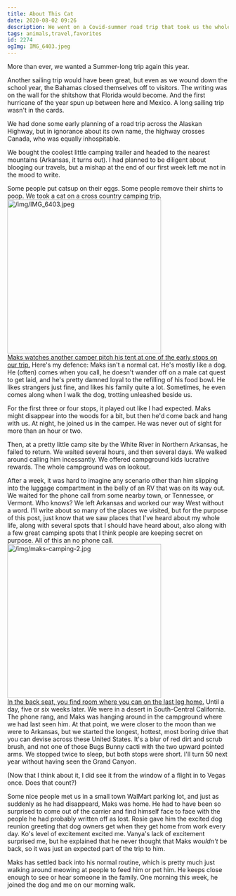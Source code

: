 ```yaml
---
title: About This Cat
date: 2020-08-02 09:26
description: We went on a Covid-summer road trip that took us the whole Summer.  The cat took an entirely different Summer vacation in the Ozarks.
tags: animals,travel,favorites
id: 2274
ogImg: IMG_6403.jpeg
---
```

More than ever, we wanted a Summer-long trip again this year.

Another sailing trip would have been great, but even as we wound down the school year, the Bahamas closed themselves off to visitors.  The writing was on the wall for the shitshow that Florida would become.  And the first hurricane of the year spun up between here and Mexico.  A long sailing trip wasn't in the cards.

We had done some early planning of a road trip across the Alaskan Highway, but in ignorance about its own name, the highway crosses Canada, who was equally inhospitable.

We bought the coolest little camping trailer and headed to the nearest mountains (Arkansas, it turns out).  I had planned to be diligent about blooging our travels, but a mishap at the end of our first week left me not in the mood to write.

Some people put catsup on their eggs.  Some people remove their shirts to poop.  We took a cat on a cross country camping trip.
<a class="lightview alignright" href="/img/IMG_6403.jpeg" data-lightview-caption="Maks watches another camper pitch his tent at one of the early stops on our trip." data-lightview-group="group1" style="width:350px;"><img src="/img/maks-camping-1.jpg" alt="/img/IMG_6403.jpeg" width="350px"><br><span class="caption">Maks watches another camper pitch his tent at one of the early stops on our trip.</span></a>
Here's my defence:  Maks isn't a normal cat.  He's mostly like a dog.  He (often) comes when you call, he doesn't wander off on a male cat quest to get laid, and he's pretty damned loyal to the refilling of his food bowl.  He likes strangers just fine, and likes his family quite a lot.  Sometimes, he even comes along when I walk the dog, trotting unleashed beside us.

For the first three or four stops, it played out like I had expected.  Maks might disappear into the woods for a bit, but then he'd come back and hang with us.  At night, he joined us in the camper.  He was never out of sight for more than an hour or two.

Then, at a pretty little camp site by the White River in Northern Arkansas, he failed to return.  We waited several hours, and then several days.  We walked around calling him incessantly.  We offered campground kids lucrative rewards.  The whole campground was on lookout.

After a week, it was hard to imagine any scenario other than him slipping into the luggage compartment in the belly of an RV that was on its way out.  We waited for the phone call from some nearby town, or Tennessee, or Vermont.  Who knows?  We left Arkansas and worked our way West without a word.  I'll write about so many of the places we visited, but for the purpose of this post, just know that we saw places that I've heard about my whole life, along with several spots that I should have heard about, also along with a few great camping spots that I think people are keeping secret on purpose.  All of this an no phone call.
<a class="lightview alignright" href="/img/maks-camping-2.jpg" data-lightview-caption="In the back seat, you find room where you can on the last leg home." data-lightview-group="group1" style="width:350px;"><img src="/img/maks-camping-2.jpg" alt="/img/maks-camping-2.jpg" width="350px"><br><span class="caption">In the back seat, you find room where you can on the last leg home.</span></a>
Until a day, five or six weeks later.  We were in a desert in South-Central California.  The phone rang, and Maks was hanging around in the campground where we had last seen him.  At that point, we were closer to the moon than we were to Arkansas, but we started the longest, hottest, most boring drive that you can devise across these United States.  It's a blur of red dirt and scrub brush, and not one of those Bugs Bunny cacti with the two upward pointed arms.  We stopped twice to sleep, but both stops were short.  I'll turn 50 next year without having seen the Grand Canyon.

(Now that I think about it, I did see it from the window of a flight in to Vegas once.  Does that count?)

Some nice people met us in a small town WalMart parking lot, and just as suddenly as he had disappeard, Maks was home.  He had to have been so surprised to come out of the carrier and find himself face to face with the people he had probably written off as lost.  Rosie gave him the excited dog reunion greeting that dog owners get when they get home from work every day.  Ko's level of excitement excited me.  Vanya's lack of excitement surprised me, but he explained that he never thought that Maks <i>wouldn't</i> be back, so it was just an expected part of the trip to him.

Maks has settled back into his normal routine, which is pretty much just walking around meowing at people to feed him or pet him.  He keeps close enough to see or hear someone in the family.  One morning this week, he joined the dog and me on our morning walk. 
